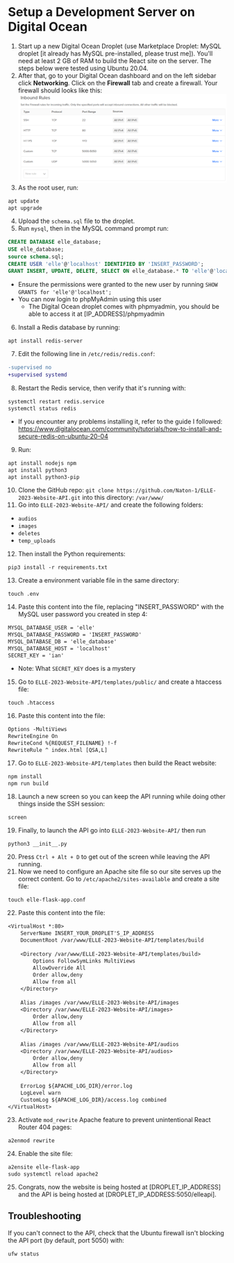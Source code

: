 # Setup a Development Server on Digital Ocean
1. Start up a new Digital Ocean Droplet (use Marketplace Droplet: MySQL droplet [it already has MySQL pre-installed, please trust me]). You'll need at least 2 GB of RAM to build the React site on the server. The steps below were tested using Ubuntu 20.04.
2. After that, go to your Digital Ocean dashboard and on the left sidebar click **Networking**. Click on the **Firewall** tab and create a firewall. Your firewall should looks like this: ![](readme_images/Droplet_Firewall.png)
3. As the root user, run:
```
apt update
apt upgrade
```
4. Upload the `schema.sql` file to the droplet.
5. Run `mysql`, then in the MySQL command prompt run:
```sql
CREATE DATABASE elle_database;
USE elle_database;
source schema.sql;
CREATE USER 'elle'@'localhost' IDENTIFIED BY 'INSERT_PASSWORD';
GRANT INSERT, UPDATE, DELETE, SELECT ON elle_database.* TO 'elle'@'localhost';
```
  * Ensure the permissions were granted to the new user by running `SHOW GRANTS for 'elle'@'localhost';`
  * You can now login to phpMyAdmin using this user
    * The Digital Ocean droplet comes with phpmyadmin, you should be able to access it at [IP_ADDRESS]/phpmyadmin
6. Install a Redis database by running:
```
apt install redis-server
```
7. Edit the following line in `/etc/redis/redis.conf`:
```diff
-supervised no
+supervised systemd
```
8. Restart the Redis service, then verify that it's running with:
```
systemctl restart redis.service
systemctl status redis
```
  * If you encounter any problems installing it, refer to the guide I followed: https://www.digitalocean.com/community/tutorials/how-to-install-and-secure-redis-on-ubuntu-20-04
9. Run:
```
apt install nodejs npm
apt install python3
apt install python3-pip
```
10. Clone the GitHub repo: `git clone https://github.com/Naton-1/ELLE-2023-Website-API.git` into this directory: `/var/www/`
11. Go into `ELLE-2023-Website-API/` and create the following folders:
* `audios`
* `images`
* `deletes`
* `temp_uploads`
12. Then install the Python requirements:
```
pip3 install -r requirements.txt
```
13. Create a environment variable file in the same directory:
```
touch .env
```
14. Paste this content into the file, replacing "INSERT_PASSWORD" with the MySQL user password you created in step 4:
```
MYSQL_DATABASE_USER = 'elle'
MYSQL_DATABASE_PASSWORD = 'INSERT_PASSWORD'
MYSQL_DATABASE_DB = 'elle_database'
MYSQL_DATABASE_HOST = 'localhost'
SECRET_KEY = 'ian'
```
  * Note: What `SECRET_KEY` does is a mystery
15. Go to `ELLE-2023-Website-API/templates/public/` and create a htaccess file:
```
touch .htaccess
```
16. Paste this content into the file:
```
Options -MultiViews
RewriteEngine On
RewriteCond %{REQUEST_FILENAME} !-f
RewriteRule ^ index.html [QSA,L]
```
17. Go to `ELLE-2023-Website-API/templates` then build the React website:
```
npm install
npm run build
```
18. Launch a new screen so you can keep the API running while doing other things inside the SSH session:
```
screen
```
19. Finally, to launch the API go into `ELLE-2023-Website-API/` then run
```
python3 __init__.py
```
20. Press `Ctrl + Alt + D` to get out of the screen while leaving the API running.
21. Now we need to configure an Apache site file so our site serves up the correct content. Go to `/etc/apache2/sites-available` and create a site file:
```
touch elle-flask-app.conf
```
22. Paste this content into the file:
```
<VirtualHost *:80>
    ServerName INSERT_YOUR_DROPLET'S_IP_ADDRESS
    DocumentRoot /var/www/ELLE-2023-Website-API/templates/build

    <Directory /var/www/ELLE-2023-Website-API/templates/build>
        Options FollowSymLinks MultiViews
        AllowOverride All
        Order allow,deny
        Allow from all
    </Directory>
    
    Alias /images /var/www/ELLE-2023-Website-API/images
    <Directory /var/www/ELLE-2023-Website-API/images>
        Order allow,deny
        Allow from all
    </Directory>
    
    Alias /images /var/www/ELLE-2023-Website-API/audios
    <Directory /var/www/ELLE-2023-Website-API/audios>
        Order allow,deny
        Allow from all
    </Directory>

    ErrorLog ${APACHE_LOG_DIR}/error.log
    LogLevel warn
    CustomLog ${APACHE_LOG_DIR}/access.log combined
</VirtualHost>
```
23. Activate `mod_rewrite` Apache feature to prevent unintentional React Router 404 pages:
```
a2enmod rewrite
```
24. Enable the site file:
```
a2ensite elle-flask-app
sudo systemctl reload apache2
```
25. Congrats, now the website is being hosted at [DROPLET_IP_ADDRESS] and the API is being hosted at [DROPLET_IP_ADDRESS:5050/elleapi].

## Troubleshooting
If you can't connect to the API, check that the Ubuntu firewall isn't blocking the API port (by default, port 5050) with:
```
ufw status
```